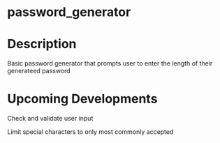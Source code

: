 # password_generator

# Description
Basic password generator that prompts user to enter the length of their generateed password

# Upcoming Developments
Check and validate user input

Limit special characters to only most commonly accepted

